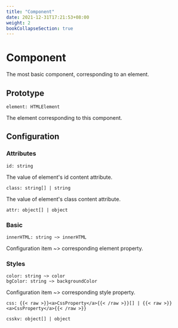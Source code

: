 ```yaml
---
title: "Component"
date: 2021-12-31T17:21:53+08:00
weight: 2
bookCollapseSection: true
---
```


# Component

The most basic component, corresponding to an element.

## Prototype

```
element: HTMLElement
```

The element corresponding to this component.

## Configuration

### Attributes

```
id: string
```

The value of element's id content attribute.

```
class: string[] | string
```

The value of element's class content attribute.

```
attr: object[] | object
```

### Basic

```
innerHTML: string ~> innerHTML
```

Configuration item ~> corresponding element property.

### Styles

```
color: string ~> color
bgColor: string ~> backgroundColor
```

Configuration item ~> corresponding style property.

```
css: {{< raw >}}<a>CssProperty</a>{{< /raw >}}[] | {{< raw >}}<a>CssProperty</a>{{< /raw >}}
```

```
csskv: object[] | object
```


